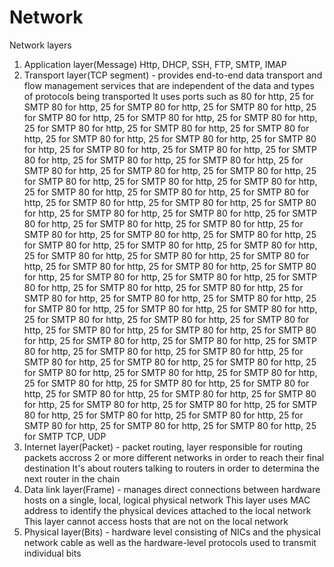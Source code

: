 # Network

Network layers
1. Application layer(Message)
   Http, DHCP, SSH, FTP, SMTP, IMAP
2. Transport layer(TCP segment) - provides end-to-end data transport and flow management services that are independent of the data and types of protocols being transported
   It uses ports such as 80 for http, 25 for SMTP 80 for http, 25 for SMTP 80 for http, 25 for SMTP 80 for http, 25 for SMTP 80 for http, 25 for SMTP 80 for http, 25 for SMTP 80 for http, 25 for SMTP 80 for http, 25 for SMTP 80 for http, 25 for SMTP 80 for http, 25 for SMTP 80 for http, 25 for SMTP 80 for http, 25 for SMTP 80 for http, 25 for SMTP 80 for http, 25 for SMTP 80 for http, 25 for SMTP 80 for http, 25 for SMTP 80 for http, 25 for SMTP 80 for http, 25 for SMTP 80 for http, 25 for SMTP 80 for http, 25 for SMTP 80 for http, 25 for SMTP 80 for http, 25 for SMTP 80 for http, 25 for SMTP 80 for http, 25 for SMTP 80 for http, 25 for SMTP 80 for http, 25 for SMTP 80 for http, 25 for SMTP 80 for http, 25 for SMTP 80 for http, 25 for SMTP 80 for http, 25 for SMTP 80 for http, 25 for SMTP 80 for http, 25 for SMTP 80 for http, 25 for SMTP 80 for http, 25 for SMTP 80 for http, 25 for SMTP 80 for http, 25 for SMTP 80 for http, 25 for SMTP 80 for http, 25 for SMTP 80 for http, 25 for SMTP 80 for http, 25 for SMTP 80 for http, 25 for SMTP 80 for http, 25 for SMTP 80 for http, 25 for SMTP 80 for http, 25 for SMTP 80 for http, 25 for SMTP 80 for http, 25 for SMTP 80 for http, 25 for SMTP 80 for http, 25 for SMTP 80 for http, 25 for SMTP 80 for http, 25 for SMTP 80 for http, 25 for SMTP 80 for http, 25 for SMTP 80 for http, 25 for SMTP 80 for http, 25 for SMTP 80 for http, 25 for SMTP 80 for http, 25 for SMTP 80 for http, 25 for SMTP 80 for http, 25 for SMTP 80 for http, 25 for SMTP 80 for http, 25 for SMTP 80 for http, 25 for SMTP 80 for http, 25 for SMTP 80 for http, 25 for SMTP 80 for http, 25 for SMTP 80 for http, 25 for SMTP 80 for http, 25 for SMTP 80 for http, 25 for SMTP 80 for http, 25 for SMTP 80 for http, 25 for SMTP 80 for http, 25 for SMTP 80 for http, 25 for SMTP 80 for http, 25 for SMTP 80 for http, 25 for SMTP 80 for http, 25 for SMTP 80 for http, 25 for SMTP 80 for http, 25 for SMTP 80 for http, 25 for SMTP 80 for http, 25 for SMTP 80 for http, 25 for SMTP 80 for http, 25 for SMTP 80 for http, 25 for SMTP 80 for http, 25 for SMTP 80 for http, 25 for SMTP 80 for http, 25 for SMTP 80 for http, 25 for SMTP 80 for http, 25 for SMTP 80 for http, 25 for SMTP 80 for http, 25 for SMTP 80 for http, 25 for SMTP 
   TCP, UDP
3. Internet layer(Packet) - packet routing, layer responsible for routing packets accross 2 or more different networks in order to reach their final destination
   It's about routers talking to routers in order to determina the next router in the chain
4. Data link layer(Frame) - manages direct connections between hardware hosts on a single, local, logical physical network
   This layer uses MAC address to identify the physical devices attached to the local network
   This layer cannot access hosts that are not on the local network
5. Physical layer(Bits) - hardware level consisting of NICs and the physical network cable as well as the hardware-level protocols used to transmit individual bits


